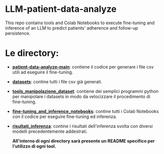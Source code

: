 # LLM-patient-data-analyze
This repo contains tools and Colab Notebooks to execute fine-tuning and inference of an LLM to predict patients' adherence and follow-up persistence.

# Le directory:

- [**patient-data-analyze-main**](./patient-data-analyze-main): contiene il codice per generare i file csv utili ad eseguire il fine-tuning.
- [**datasets**](./datasets): contine tutti i file csv già generati.
- [**tools_manipolazione_dataset**](./tools_manipolazione_dataset): contiene dei semplici programmi python per manipolare i datasets in modo da velocizzare il procedimento di fine-tuning.
- [**fine-tuning_and_inference_notebooks**](./fine-tuning_and_inference_notebooks): contine tutti i Colab Notebooks con il codice per eseguire fine-tuning ed inferenza.
- [**risultati_inferenza**](./risultati_inferenza): contine i risultati dell'inferenza svolta con diversi modelli precedentemente addestrati.

  **All'interno di ogni directory sarà presente un README specifico per l'utilizzo di ogni tool.**



